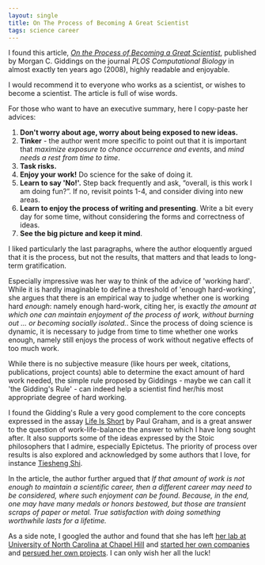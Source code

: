 ```yaml
---
layout: single
title: On The Process of Becoming A Great Scientist
tags: science career
---
```


I found this article, [*On the Process of Becoming a Great Scientist*](http://journals.plos.org/ploscompbiol/article?id=10.1371/journal.pcbi.0040033#), published by Morgan C. Giddings on the journal *PLOS Computational Biology* in almost exactly ten years ago (2008), highly readable and enjoyable.

I would recommend it to everyone who works as a scientist, or wishes to become a scientist. The article is full of wise words.

For those who want to have an executive summary, here I copy-paste her advices:

1. **Don't worry about age, worry about being exposed to new ideas.**
2. **Tinker** - the author went more specific to point out that it is important that *maximize exposure to chance occurrence and events*, and *mind needs a rest from time to time*.
3. **Task risks.**
4. **Enjoy your work!** Do science for the sake of doing it.
5. **Learn to say 'No!'.** Step back frequently and ask, “overall, is this work I am doing fun?”. If no, revisit points 1-4, and consider diving into new areas.
6. **Learn to enjoy the process of writing and presenting**. Write a bit every day for some time, without considering the forms and correctness of ideas.
7. **See the big picture and keep it mind**.

I liked particularly the last paragraphs, where the author eloquently argued that it is the process, but not the results, that matters and that leads to long-term gratification.

Especially impressive was her way to think of the advice of 'working hard'. While it is hardly imaginable to define a threshold of 'enough hard-working', she argues that there is an empirical way to judge whether one is working hard *enough*: namely enough hard-work, citing her, is exactly *the amount at which one can maintain enjoyment of the process of work, without burning out ... or becoming socially isolated.*. Since the process of doing science is dynamic, it is necessary to judge from time to time whether one works enough, namely still enjoys the process of work without negative effects of too much work. 

While there is no subjective measure (like hours per week, citations, publications, project counts) able to determine the exact amount of hard work needed, the simple rule proposed by Giddings - maybe we can call it 'the Gidding's Rule' - can indeed help a scientist find her/his most appropriate degree of hard working.

I found the Gidding's Rule a very good complement to the core concepts expressed in the assay [Life Is Short](http://paulgraham.com/vb.html) by Paul Graham, and is a great answer to the question of work-life-balance the answer to which I have long sought after. It also supports some of the ideas expressed by the Stoic philosophers that I admire, especially Epictetus. The priority of process over results is also explored and acknowledged by some authors that I love, for instance [Tiesheng Shi](https://en.wikipedia.org/wiki/Shi_Tiesheng).

In the article, the author further argued that *If that amount of work is not enough to maintain a scientific career, then a different career may need to be considered, where such enjoyment can be found. Because, in the end, one may have many medals or honors bestowed, but those are transient scraps of paper or metal. True satisfaction with doing something worthwhile lasts for a lifetime.*

As a side note, I googled the author and found that she has left [her lab at University of North Carolina at Chapel Hill](https://giddingslab.org/people/morgan-giddings) and [started her own companies](https://morganonscience.com/) and [persued her own projects](https://morgangiddings.com/about/). I can only wish her all the luck!
